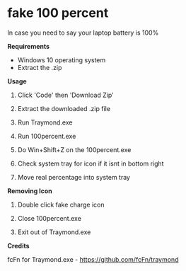 <h1>fake 100 percent</h1>

In case you need to say your laptop battery is 100%



**Requirements**

+ Windows 10 operating system
+ Extract the .zip 


**Usage**

1. Click 'Code' then 'Download Zip'

2. Extract the downloaded .zip file

3. Run Traymond.exe
   
4. Run 100percent.exe
   
5. Do Win+Shift+Z on the 100percent.exe
   
6. Check system tray for icon if it isnt in bottom right
   
7. Move real percentage into system tray
   


**Removing Icon**

1. Double click fake charge icon

2. Close 100percent.exe

3. Exit out of Traymond.exe


**Credits**

fcFn for Traymond.exe - <https://github.com/fcFn/traymond>
